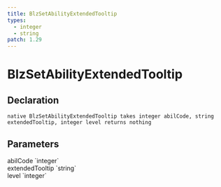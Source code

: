 ```yaml
---
title: BlzSetAbilityExtendedTooltip
types:
  - integer
  - string
patch: 1.29
---
```


# BlzSetAbilityExtendedTooltip

## Declaration

```
native BlzSetAbilityExtendedTooltip takes integer abilCode, string extendedTooltip, integer level returns nothing
```

## Parameters
<dl>
  <dt>abilCode `integer`</dt>
  <dd></dd>

  <dt>extendedTooltip `string`</dt>
  <dd></dd>

  <dt>level `integer`</dt>
  <dd></dd>
</dl>